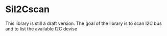 # SiI2Cscan
This library is still a draft version.
The goal of the library is to scan I2C bus and to list the available I2C devise

